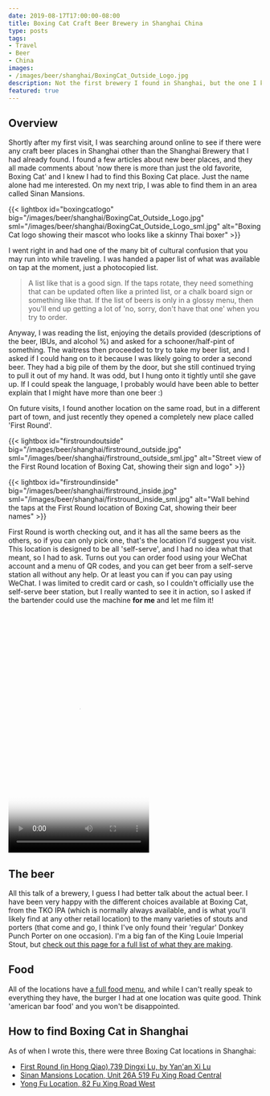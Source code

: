 ```yaml
---
date: 2019-08-17T17:00:00-08:00
title: Boxing Cat Craft Beer Brewery in Shanghai China
type: posts
tags:
- Travel
- Beer
- China
images:
- /images/beer/shanghai/BoxingCat_Outside_Logo.jpg
description: Not the first brewery I found in Shanghai, but the one I keep going back to
featured: true
---
```

## Overview

Shortly after my first visit, I was searching around online to see if there were any craft beer places in Shanghai other than the Shanghai Brewery that I had already found. I found a few articles about new beer places, and they all made comments about 'now there is more than just the old favorite, Boxing Cat' and I knew I had to find this Boxing Cat place. Just the name alone had me interested. On my next trip, I was able to find them in an area called Sinan Mansions.

{{< lightbox id="boxingcatlogo" big="/images/beer/shanghai/BoxingCat_Outside_Logo.jpg" sml="/images/beer/shanghai/BoxingCat_Outside_Logo_sml.jpg" alt="Boxing Cat logo showing their mascot who looks like a skinny Thai boxer" >}}

I went right in and had one of the many bit of cultural confusion that you may run into while traveling. I was handed a paper list of what was available on tap at the moment, just a photocopied list.

> A list like that is a good sign. If the taps rotate, they need something that can be updated often like a printed list, or a chalk board sign or something like that. If the list of beers is only in a glossy menu, then you'll end up getting a lot of 'no, sorry, don't have that one' when you try to order.

Anyway, I was reading the list, enjoying the details provided (descriptions of the beer, IBUs, and alcohol %) and asked for a schooner/half-pint of something. The waitress then proceeded to try to take my beer list, and I asked if I could hang on to it because I was likely going to order a second beer. They had a big pile of them by the door, but she still continued trying to pull it out of my hand. It was odd, but I hung onto it tightly until she gave up. If I could speak the language, I probably would have been able to better explain that I might have more than one beer :)

On future visits, I found another location on the same road, but in a different part of town, and just recently they opened a completely new place called 'First Round'.

{{< lightbox id="firstroundoutside" big="/images/beer/shanghai/firstround_outside.jpg" sml="/images/beer/shanghai/firstround_outside_sml.jpg" alt="Street view of the First Round location of Boxing Cat, showing their sign and logo" >}}

{{< lightbox id="firstroundinside" big="/images/beer/shanghai/firstround_inside.jpg" sml="/images/beer/shanghai/firstround_inside_sml.jpg" alt="Wall behind the taps at the First Round location of Boxing Cat, showing their beer names" >}}

First Round is worth checking out, and it has all the same beers as the others, so if you can only pick one, that's the location I'd suggest you visit.  This location is designed to be all 'self-serve', and I had no idea what that meant, so I had to ask. Turns out you can order food using your WeChat account and a menu of QR codes, and you can get beer from a self-serve station all without any help. Or at least you can if you can pay using WeChat. I was limited to credit card or cash, so I couldn't officially use the self-serve beer station, but I really wanted to see it in action, so I asked if the bartender could use the machine **for me** and let me film it!

<video controls poster="/images/beer/shanghai/firstround.jpg" height="480px" width="280px">
  <source src="/images/beer/shanghai/firstround.mp4" type="video/mp4">
  Your browser does not support the video tag.
</video>

## The beer

All this talk of a brewery, I guess I had better talk about the actual beer. I have been very happy with the different choices available at Boxing Cat, from the TKO IPA (which is normally always available, and is what you'll likely find at any other retail location) to the many varieties of stouts and porters (that come and go, I think I've only found their 'regular' Donkey Punch Porter on one occasion). I'm a big fan of the King Louie Imperial Stout, but [check out this page for a full list of what they are making](https://www.boxingcatbrewery.com/now-on-tap/).

## Food

All of the locations have [a full food menu](https://www.boxingcatbrewery.com/food/), and while I can't really speak to everything they have, the burger I had at one location was quite good. Think 'american bar food' and you won't be disappointed.

## How to find Boxing Cat in Shanghai

As of when I wrote this, there were three Boxing Cat locations in Shanghai:

* [First Round (in Hong Qiao),739 Dingxi Lu, by Yan'an Xi Lu](https://www.thatsmags.com/shanghai/directory/1796042/first-round)
* [Sinan Mansions Location, Unit 26A 519 Fu Xing Road Central](https://www.thatsmags.com/shanghai/directory/1391/boxing-cat-brewery-sinan-mansions)
* [Yong Fu Location, 82 Fu Xing Road West](https://www.thatsmags.com/shanghai/directory/1392/boxing-cat-brewery-fuxing-lu)


